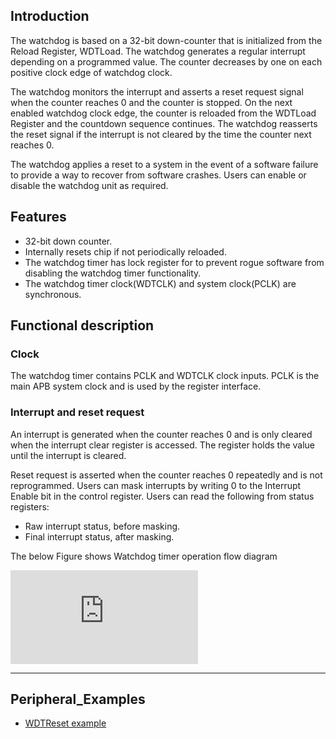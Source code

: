 


## Introduction

The watchdog is based on a 32-bit down-counter that is initialized from the Reload Register, WDTLoad. The watchdog generates a regular interrupt depending on a programmed value. The counter decreases by one on each positive clock edge of watchdog clock.

The watchdog monitors the interrupt and asserts a reset request signal when the counter reaches 0 and the counter is stopped. On the next enabled watchdog clock edge, the counter is reloaded from the WDTLoad Register and the countdown sequence continues. The watchdog reasserts the reset signal if the interrupt is not cleared by the time the counter next reaches 0.
 
The watchdog applies a reset to a system in the event of a software failure to provide a way to recover from software crashes. Users can enable or disable the watchdog unit as required.


## Features 

  * 32-bit down counter.
  *	Internally resets chip if not periodically reloaded.
  *	The watchdog timer has lock register for to prevent rogue software from disabling the watchdog timer functionality.
  *	The watchdog timer clock(WDTCLK) and system clock(PCLK) are synchronous.


## Functional description

### Clock

The watchdog timer contains PCLK and WDTCLK clock inputs. 
PCLK is the main APB system clock and is used by the register interface.

### Interrupt and reset request

An interrupt is generated when the counter reaches 0 and is only cleared when the interrupt clear register is accessed.
The register holds the value until the interrupt is cleared.

Reset request is asserted when the counter reaches 0 repeatedly and is not reprogrammed.
Users can mask interrupts by writing 0 to the Interrupt Enable bit in the control register. Users can read the following from status registers:

-	Raw interrupt status, before masking.
-	Final interrupt status, after masking.

The below Figure shows Watchdog timer operation flow diagram

![](http://wizwiki.net/wiki/lib/exe/fetch.php?media=products:w7500:briefspec:watchdog_timer_operation_flow_diagram.jpg "Figure 1 Watchdog timer operation flow diagram")

------------------------------

## Peripheral_Examples
- [WDTReset example](WDTReset-example.md)

